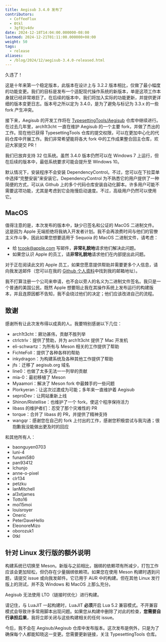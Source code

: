 ```yaml
---
title: Aegisub 3.4.0 发布了
contributors:
  - CoffeeFlux
  - 0tkl
  - 3gf8jv4dv
date: 2024-12-18T14:04:00.000000-08:00
lastmod: 2024-12-21T01:11:00.000000+08:00
weight: 50
tags:
  - release
aliases:
  - /blog/2024/12/aegisub-3.4.0-released.html
---
```


久违了！

这是十年来第一个稳定版本，此版本在设计上与 3.2.2 版本相比，仅做了最小幅度的功能变更。我们的目标是发布一个适配现代操作系统的新版本，单是这项工作本身就已经非常艰巨了。在后续的版本中，我们将加入实际的功能更新，并提供更详细的版本变更日志。版本号之所以定为 3.4.0，是为了避免与标记为 3.3.x 的一些 fork 产生冲突。

接下来，Aegisub 的开发工作将在 [TypesettingTools/Aegisub](https://github.com/TypesettingTools/Aegisub) 仓库中继续进行。在过去几年里，arch1t3cht 一直在维护 Aegisub 的一个主要 fork，并做了杰出的工作。现在他已获得 TypesettingTools 仓库的提交权限，可以在更加中心化的代码仓库中开展工作。我们非常希望能将各大 fork 中的工作成果整合回主仓库，欢迎大家提交 PR！

我们已放弃支持 32 位系统。虽然 3.4.0 版本仍然可以在 Windows 7 上运行，但在后续的版本中，最低系统要求可能会提升至 Windows 10。

默认情况下，安装程序不会安装 DependencyControl。不过，您可以在下拉菜单中选择“完整安装”来安装它。DependencyControl 为不熟悉它的用户提供了一种简便的方式，可以从 Github 上的多个代码仓库安装自动化脚本。许多用户可能不需要这项功能，尤其是考虑到它会拖慢启动速度。不过，高级用户仍然可以使用它。

## MacOS

值得注意的是，本次发布的版本中，缺少已签名和公证的 MacOS 二进制文件。这是因为 Apple 无端拒绝将我纳入开发者计划。我不会再浪费时间与他们的官僚主义作斗争，因此如果您想要适用于 Sequoia 的 MacOS 二进制文件，请考虑：
- 给 tcook@apple.com 写邮件，**非常礼貌地**请求他们解决此问题。
- 如果您认识 Apple 的员工，请**非常礼貌地**请求他们在内部提出此问题。

对于正在阅读此文的 Apple 员工，如果您愿意提供帮助并需要更多个人信息，请向我发送邮件（您可以在我的 [Github 个人资料](https://github.com/CoffeeFlux)中找到我的邮箱地址）。

我不打算注册一个公司来申请，也不会以旁人的名义为二进制文件签名。我只是一个普通的美国公民。既然 Apple 想要阻止我在其操作系统上发布运行的构建版本，并且连原因都不告知，我不会绕过他们的决定；他们应该改进自己的流程。

## 致谢

感谢所有让此次发布得以成真的人。我要特别感谢以下几位：

- arch1t3cht：厥功甚伟，贡献不胜列举
- ctrlctrlv：提供了赞助，并为 arch1t3cht 提供了 Mac 开发机
- eli-schwartz：为所有与 Meson 相关的工作提供了帮助
- FichteFoll：提供了各种各样的帮助
- inkydragon：为构建系统及各种其他工作提供了帮助
- jfs：迁移了 aegisub.org 域名
- line0：也做了太多无法一一列举的贡献
- mia-0：最初移植了 Meson
- Myaamori：解决了 Meson fork 中最棘手的一些问题
- Plorkyeran：让这次过渡成为可能；多年来一直维护着 Aegisub
- seproDev：让网站重新上线
- Shinon/Ristellise：也维护了一个 fork，使这个程序保持活力
- libass 的维护者们：忍受了那个灾难性的 PR
- torque：合并了 libass 的 PR，并提供了精神支持
- wangqr：感谢您在自己的 fork 上付出的工作，感谢您积极尝试与我沟通；很抱歉我没能做出更及时的回应

和其他所有人：

- baonguyen0703
- luni-4
- funami580
- pan93412
- Ichunjo
- anne-o-pixel
- clr134
- petzku
- IanMitchell
- al3xtjames
- Totto16
- moi15moi
- louisroyer
- Oneric
- PeterDaveHello
- EleonoreMizo
- oborozuk1
- 0tkl

## 针对 Linux 发行版的额外说明

构建系统已切换至 Meson。新版与之前相比，捆绑的依赖项有所减少，打包工作应该会更加轻松，但仍存在少量捆绑依赖项。如果您在使用 Meson 构建时遇到问题，请提交 issue 或向我发邮件。它已用于 AUR 中的构建。但在其他 Linux 发行版上的测试，并不及 Windows 和 MacOS 上那么充分。

Aegisub 无法使用 LTO（链接时优化）进行构建。

请记住，与 LuaJIT 一起构建时，LuaJIT **必须**开启 Lua 5.2 兼容模式。不开兼容模式会导致许多常用脚本出现问题。如果您从构建中删除了对此的检查，**您需要自行承担后果**，我将立即关闭与这些构建相关的任何 issue。

今后，我不会在 Aegisub/Aegisub 仓库中发布版本。这次发布是例外，只是为了确保每个人都能知晓这一变更。您需要更新链接，关注 TypesettingTools 仓库。

